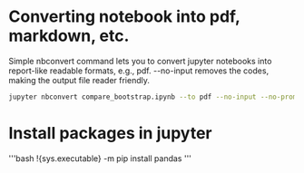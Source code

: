 # Converting notebook into pdf, markdown, etc.

Simple nbconvert command lets you to convert jupyter notebooks into report-like readable formats, e.g., pdf. --no-input removes the codes, making the output file reader friendly.
```bash
jupyter nbconvert compare_bootstrap.ipynb --to pdf --no-input --no-prompt
```

# Install packages in jupyter

'''bash
!{sys.executable} -m pip install pandas
'''
